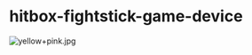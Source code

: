 # hitbox-fightstick-game-device
![yellow+pink.jpg](https://github.com/Pickl-3/hitbox-fightstick-game-device/assets/yellow+pink.jpg)
